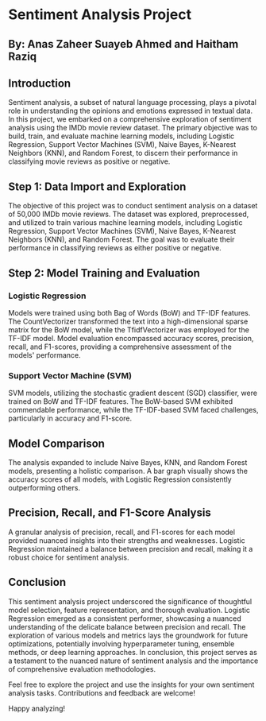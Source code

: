 # Sentiment Analysis Project

## By: Anas Zaheer Suayeb Ahmed and Haitham Raziq

## Introduction

Sentiment analysis, a subset of natural language processing, plays a pivotal role in understanding the opinions and emotions expressed in textual data. In this project, we embarked on a comprehensive exploration of sentiment analysis using the IMDb movie review dataset. The primary objective was to build, train, and evaluate machine learning models, including Logistic Regression, Support Vector Machines (SVM), Naive Bayes, K-Nearest Neighbors (KNN), and Random Forest, to discern their performance in classifying movie reviews as positive or negative.

## Step 1: Data Import and Exploration

The objective of this project was to conduct sentiment analysis on a dataset of 50,000 IMDb movie reviews. The dataset was explored, preprocessed, and utilized to train various machine learning models, including Logistic Regression, Support Vector Machines (SVM), Naive Bayes, K-Nearest Neighbors (KNN), and Random Forest. The goal was to evaluate their performance in classifying reviews as either positive or negative.

## Step 2: Model Training and Evaluation

### Logistic Regression

Models were trained using both Bag of Words (BoW) and TF-IDF features. The CountVectorizer transformed the text into a high-dimensional sparse matrix for the BoW model, while the TfidfVectorizer was employed for the TF-IDF model. Model evaluation encompassed accuracy scores, precision, recall, and F1-scores, providing a comprehensive assessment of the models' performance.

### Support Vector Machine (SVM)

SVM models, utilizing the stochastic gradient descent (SGD) classifier, were trained on BoW and TF-IDF features. The BoW-based SVM exhibited commendable performance, while the TF-IDF-based SVM faced challenges, particularly in accuracy and F1-score.

## Model Comparison

The analysis expanded to include Naive Bayes, KNN, and Random Forest models, presenting a holistic comparison. A bar graph visually shows the accuracy scores of all models, with Logistic Regression consistently outperforming others.

## Precision, Recall, and F1-Score Analysis

A granular analysis of precision, recall, and F1-scores for each model provided nuanced insights into their strengths and weaknesses. Logistic Regression maintained a balance between precision and recall, making it a robust choice for sentiment analysis.

## Conclusion

This sentiment analysis project underscored the significance of thoughtful model selection, feature representation, and thorough evaluation. Logistic Regression emerged as a consistent performer, showcasing a nuanced understanding of the delicate balance between precision and recall. The exploration of various models and metrics lays the groundwork for future optimizations, potentially involving hyperparameter tuning, ensemble methods, or deep learning approaches. In conclusion, this project serves as a testament to the nuanced nature of sentiment analysis and the importance of comprehensive evaluation methodologies.

Feel free to explore the project and use the insights for your own sentiment analysis tasks. Contributions and feedback are welcome!

Happy analyzing!
